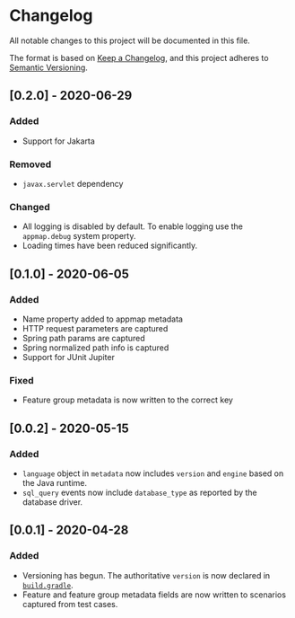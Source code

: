 # Changelog
All notable changes to this project will be documented in this file.

The format is based on [Keep a Changelog](https://keepachangelog.com/en/1.0.0/),
and this project adheres to [Semantic Versioning](https://semver.org/spec/v2.0.0.html).

## [0.2.0] - 2020-06-29
### Added
- Support for Jakarta

### Removed
- `javax.servlet` dependency

### Changed
- All logging is disabled by default. To enable logging use the `appmap.debug` system property.
- Loading times have been reduced significantly.

## [0.1.0] - 2020-06-05
### Added
- Name property added to appmap metadata
- HTTP request parameters are captured
- Spring path params are captured
- Spring normalized path info is captured
- Support for JUnit Jupiter

### Fixed
- Feature group metadata is now written to the correct key

## [0.0.2] - 2020-05-15
### Added
- `language` object in `metadata` now includes `version` and `engine` based on
  the Java runtime.
- `sql_query` events now include `database_type` as reported by the database
  driver.

## [0.0.1] - 2020-04-28
### Added
- Versioning has begun. The authoritative `version` is now declared in
  [`build.gradle`](build.gradle).
- Feature and feature group metadata fields are now written to scenarios
  captured from test cases.
